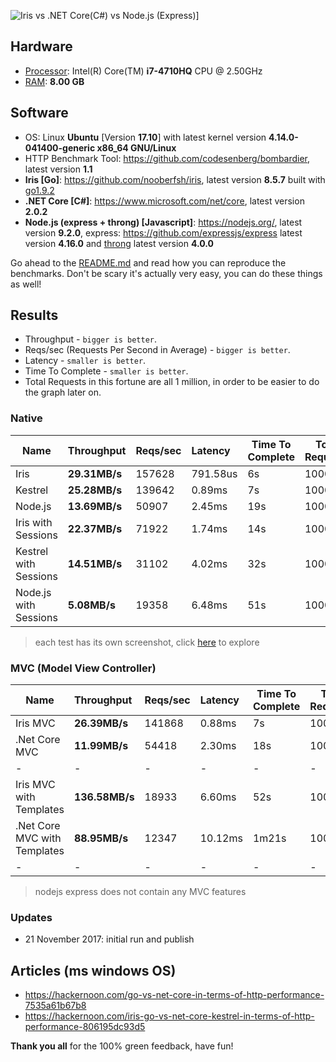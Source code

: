 ![Iris vs .NET Core(C#) vs Node.js (Express)](https://iris-go.com/images/benchmark-new.png)]

## Hardware

* [Processor](screens/unix/system_info_cpu.png): Intel(R) Core(TM) **i7-4710HQ** CPU @ 2.50GHz
* [RAM](screens/unix/system_info_ram.png): **8.00 GB**

## Software

* OS: Linux **Ubuntu** [Version **17.10**] with latest kernel version **4.14.0-041400-generic x86_64 GNU/Linux**
* HTTP Benchmark Tool: https://github.com/codesenberg/bombardier, latest version **1.1**
* **Iris [Go]**: https://github.com/nooberfsh/iris, latest version **8.5.7** built with [go1.9.2](https://golang.org)
* **.NET Core [C#]**: https://www.microsoft.com/net/core, latest version **2.0.2**
* **Node.js (express + throng) [Javascript]**: https://nodejs.org/, latest version **9.2.0**, express: https://github.com/expressjs/express latest version **4.16.0** and [throng](https://www.npmjs.com/package/throng) latest version **4.0.0**

Go ahead to the [README.md](README.md) and read how you can reproduce the benchmarks. Don't be scary it's actually very easy, you can do these things as well!

## Results

* Throughput - `bigger is better`.
* Reqs/sec (Requests Per Second in Average) - `bigger is better`.
* Latency - `smaller is better`.
* Time To Complete - `smaller is better`.
* Total Requests in this fortune are all 1 million, in order to be easier to do the graph later on.

### Native

| Name | Throughput | Reqs/sec | Latency | Time To Complete | Total Requests |
|-------|:-----------|:--------|:-------------|---------|------|
| Iris | **29.31MB/s** | 157628 | 791.58us | 6s | 1000000 |
| Kestrel | **25.28MB/s** | 139642 | 0.89ms | 7s | 1000000 |
| Node.js | **13.69MB/s** | 50907 | 2.45ms | 19s | 1000000 |
| Iris with Sessions | **22.37MB/s** | 71922 | 1.74ms | 14s | 1000000 |
| Kestrel with Sessions | **14.51MB/s** | 31102 | 4.02ms | 32s | 1000000 |
| Node.js with Sessions | **5.08MB/s** | 19358 | 6.48ms | 51s | 1000000 |

> each test has its own screenshot, click [here](screens/unix) to explore

### MVC (Model View Controller)

| Name | Throughput | Reqs/sec | Latency | Time To Complete | Total Requests |
|-------|:-----------|:--------|:-------------|---------|------|
| Iris MVC | **26.39MB/s** | 141868 | 0.88ms | 7s | 1000000 |
| .Net Core MVC | **11.99MB/s** | 54418 | 2.30ms | 18s | 1000000 |
| - | - | - | - | - | - |
| Iris MVC with Templates | **136.58MB/s** | 18933 | 6.60ms | 52s | 1000000 |
| .Net Core MVC with Templates | **88.95MB/s** | 12347 | 10.12ms | 1m21s | 1000000 |
| - | - | - | - | - | - |

> nodejs express does not contain any MVC features

### Updates

- 21 November 2017: initial run and publish

## Articles (ms windows OS)

- https://hackernoon.com/go-vs-net-core-in-terms-of-http-performance-7535a61b67b8
- https://hackernoon.com/iris-go-vs-net-core-kestrel-in-terms-of-http-performance-806195dc93d5

**Thank you all** for the 100% green feedback, have fun!